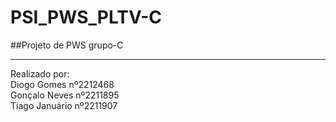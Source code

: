 # PSI_PWS_PLTV-C

##Projeto de PWS grupo-C
***
Realizado por: <br>
Diogo Gomes nº2212468 <br>
Gonçalo Neves nº2211895 <br>
Tiago Januário nº2211907
